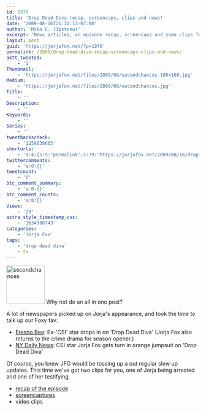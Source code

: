```yaml
---
id: 1970
title: 'Drop Dead Diva recap, screencaps, clips and news!'
date: '2009-08-16T21:32:13-07:00'
author: 'Mika E. (Ipstenu)'
excerpt: 'News articles, an episode recap, screencaps and some clips for everyone!'
layout: post
guid: 'https://jorjafox.net/?p=1970'
permalink: /2009/drop-dead-diva-recap-screencaps-clips-and-news/
aktt_tweeted:
    - '1'
Thumbnail:
    - 'https://jorjafox.net/files/2009/08/secondchances-100x100.jpg'
Medium:
    - 'https://jorjafox.net/files/2009/08/secondchances.jpg'
Title:
    - ''
Description:
    - ''
Keywords:
    - ''
Series:
    - ''
tweetbackscheck:
    - '1259639665'
shorturls:
    - 'a:4:{s:9:"permalink";s:79:"https://jorjafox.net/2009/08/16/drop-dead-diva-recap-screencaps-clips-and-news/";s:7:"tinyurl";s:26:"http://tinyurl.com/y9zclp6";s:4:"isgd";s:18:"http://is.gd/52Y5s";s:5:"bitly";s:19:"http://bit.ly/7OICS";}'
twittercomments:
    - 'a:0:{}'
tweetcount:
    - '0'
btc_comment_summary:
    - 'a:0:{}'
btc_comment_counts:
    - 'a:0:{}'
Views:
    - '29'
astra_style_timestamp_css:
    - '1634380743'
categories:
    - 'Jorja Fox'
tags:
    - 'drop dead diva'
    - tv
---
```


<a href="//static.jorjafox.net/wordpress/2009/08/secondchances.jpg"><img src="//static.jorjafox.net/wordpress/2009/08/secondchances-100x100.jpg" alt="secondchances" title="secondchances" width="100" height="100" class="alignleft size-thumbnail wp-image-1972" /></a> Why not do an all in one post?

A lot of newspapers picked up on Jorja's appearance, and took the time to talk up our Foxy fav:
<ul>
	<li><a href="http://www.fresnobee.com/entertainment/tv-radio/story/1599029.html">Fresno Bee</a>: Ex-'CSI' star drops in on 'Drop Dead Diva' (Jorja Fox also returns to the crime drama for season opener.)</li>
	<li><a href="http://www.nydailynews.com/entertainment/tv/2009/08/15/2009-08-15_jorja_fox_gets_turn_in_orange_jumpsuit_as_felonious_on_diva.html#ixzz0OGdQoBYy">NY Daily News</a>: CSI star Jorja Fox gets turn in orange jumpsuit on 'Drop Dead Diva'</li>
</ul>

Of course, you knew JFO would be tossing up a out regular slew up updates. This time we've got two clips for you, one of Jorja being arrested and one of her testifying.
<ul>
	<li><a href="https://jorjafox.net/wiki/Drop_Dead_Diva">recap of the episode</a></li>
	<li><a href="https://jorjafox.net/gallery/tv/guest/drop-dead-diva/secondchances/">screencaptures</a></li>
	<li>video clips</li>
</ul>